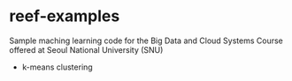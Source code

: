 reef-examples
=============

Sample maching learning code for the Big Data and Cloud Systems Course offered at Seoul National University (SNU)

* k-means clustering
